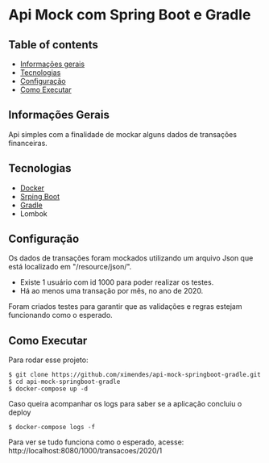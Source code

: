# Api Mock com Spring Boot e Gradle

## Table of contents
* [Informações gerais](#informaes-gerais)
* [Tecnologias](#tecnologias)
* [Configuração](#configuracao)
* [Como Executar](#como-executar)

## Informações Gerais
Api simples com a finalidade de mockar alguns dados de transações financeiras.

## Tecnologias
* [Docker](https://www.docker.com/)
* [Srping Boot](https://spring.io/projects/spring-boot)
* [Gradle](https://gradle.org/)
* Lombok

## Configuração

Os dados de transações foram mockados utilizando um arquivo Json que está localizado em "/resource/json/".

* Existe 1 usuário com id 1000 para poder realizar os testes.
* Há ao menos uma transação por mês, no ano de 2020.

Foram criados testes para garantir que as validações e regras estejam funcionando como o esperado.

## Como Executar
Para rodar esse projeto:
```
$ git clone https://github.com/ximendes/api-mock-springboot-gradle.git
$ cd api-mock-springboot-gradle
$ docker-compose up -d
```
Caso queira acompanhar os logs para saber se a aplicação concluiu o deploy
```
$ docker-compose logs -f
```

Para ver se tudo funciona como o esperado, acesse: http://localhost:8080/1000/transacoes/2020/1
